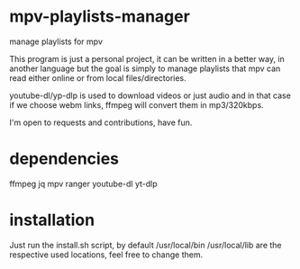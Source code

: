 # mpv-playlists-manager
manage playlists for mpv

This program is just a personal project, it can be written in a better way,
in another language but the goal is simply to manage playlists that mpv can read
either online or from local files/directories.

youtube-dl/yp-dlp is used to download videos or just audio and in that case if
we choose webm links, ffmpeg will convert them in mp3/320kbps.

I'm open to requests and contributions, have fun.

# dependencies

ffmpeg
jq
mpv
ranger
youtube-dl
yt-dlp

# installation

Just run the install.sh script, by default /usr/local/bin /usr/local/lib are the
respective used locations, feel free to change them.
